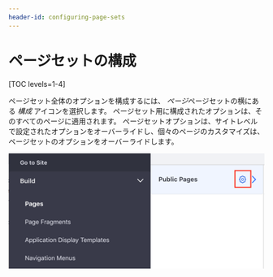 ```yaml
---
header-id: configuring-page-sets
---
```


# ページセットの構成

[TOC levels=1-4]

ページセット全体のオプションを構成するには、 *ページ*ページセットの横にある *構成* アイコンを選択します。 ページセット用に構成されたオプションは、そのすべてのページに適用されます。 ページセットオプションは、サイトレベルで設定されたオプションをオーバーライドし、個々のページのカスタマイズは、ページセットのオプションをオーバーライドします。

![図1：ページセット構成オプションの選択](../../../../../images/configure-page-set.png)
